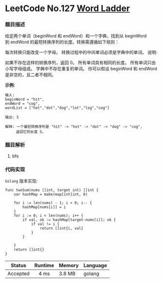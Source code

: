 # LeetCode No.127  [Word Ladder](https://leetcode.com/problems/word-ladder/)

### 题目描述
给定两个单词（beginWord 和 endWord）和一个字典，找到从 beginWord 到 endWord 的最短转换序列的长度。转换需遵循如下规则：

每次转换只能改变一个字母。
转换过程中的中间单词必须是字典中的单词。
说明:

如果不存在这样的转换序列，返回 0。
所有单词具有相同的长度。
所有单词只由小写字母组成。
字典中不存在重复的单词。
你可以假设 beginWord 和 endWord 是非空的，且二者不相同。

**示例:**

```
输入:
beginWord = "hit",
endWord = "cog",
wordList = ["hot","dot","dog","lot","log","cog"]

输出: 5

解释: 一个最短转换序列是 "hit" -> "hot" -> "dot" -> "dog" -> "cog",
     返回它的长度 5。

```

### 题目解析
1. bfs


### 代码实现

`Golang` 版本实现:

```golang
func twoSum(nums []int, target int) []int {
	var hashMap = make(map[int]int, 0)

	for i := len(nums) - 1; i > 0; i-- {
		hashMap[nums[i]] = i
	}
	for i := 0; i < len(nums); i++ {
		if val, ok := hashMap[target-nums[i]]; ok {
			if val != i {
				return []int{i, val}
			}
		}

	}
	return []int{}
}

```

| Status | Runtime | Memory |Language|
|:-------:|:-------:|:------|:------|
|Accepted|4 ms|3.8 MB	 |golang|
